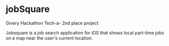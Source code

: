 jobSquare
=========
Givery Hackathon Tech-a- 2nd place project

Jobsquare is a job search application for iOS that shows local part-time jobs on a map near the user's current location. 

